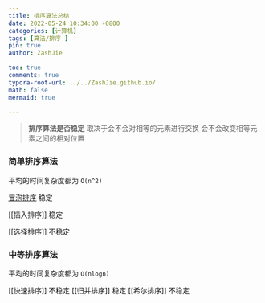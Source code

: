 ```yaml
---
title: 排序算法总结
date: 2022-05-24 10:34:00 +0800
categories: [计算机]
tags: [算法/排序 ]
pin: true
author: ZashJie

toc: true
comments: true
typora-root-url: ../../ZashJie.github.io/
math: false
mermaid: true

---
```



>**排序算法是否稳定** 取决于会不会对相等的元素进行交换 会不会改变相等元素之间的相对位置

### 简单排序算法
平均的时间复杂度都为 `O(n^2)`

[冒泡排序](https://zashjie.github.io/posts/%E5%86%92%E6%B3%A1%E6%8E%92%E5%BA%8F/)
	稳定

[[插入排序]]
	稳定

[[选择排序]]
	不稳定

### 中等排序算法
平均的时间复杂度都为 `O(nlogn)`

[[快速排序]]
	不稳定
[[归并排序]]
	稳定
[[希尔排序]]
	不稳定
